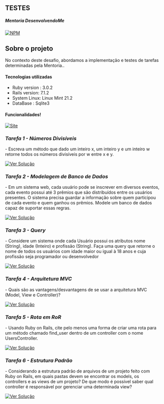 ## TESTES

##### Mentoria DesenvolvendoMe 
[![NPM](https://img.shields.io/npm/l/react)](https://github.com/AngeloSouza1/Mentorship_Project/blob/develop/LICENSE)

## Sobre o projeto
No contexto deste desafio, abordamos a implementação e testes de tarefas determinadas pela Mentoria..<br>

#### Tecnologias utilizadas
- Ruby version : 3.0.2 
- Rails version: 7.1.2
- System Linux:  Linux Mint 21.2
- DataBase : Sqlite3

#### Funcionalidades!
 <a href="https://vimeo.com/898809716/b58c4d641b">
    <img src="https://img.shields.io/badge/VIDEO%20DEMONSTRAÇÃO  -darkgreen" alt="Site">
 </a>

### *Tarefa 1 - Números Divisíveis*
 <p align="left"> 
 - Escreva um método que dado um inteiro x, um inteiro y e um inteiro w retorne todos os
números divisíveis por w entre x e y.
</p>
<p> 
   <a href="https://github.com/AngeloSouza1/TT1/issues/">
       <img src="https://img.shields.io/badge/Ver%20Solução-darkblue" alt="Ver Solução">
    </a>

### *Tarefa 2 - Modelagem de Banco de Dados*
 <p align="left">
 - Em um sistema web, cada usuário pode se inscrever em diversos eventos, cada evento
possui até 3 prêmios que são distribuídos entre os usuários presentes. O sistema precisa
guardar a informação sobre quem participou de cada evento e quem ganhou os prêmios.
Modele um banco de dados capaz de suportar essas regras.
  
</p>
    <p> 
      <a href="https://github.com/AngeloSouza1/TT1/issues/1">
       <img src="https://img.shields.io/badge/Ver%20Solução-darkblue" alt="Ver Solução">
     </a>

### *Tarefa 3 - Query*
 <p align="left">
 - Considere um sistema onde cada Usuário possui os atributos nome (String), idade
(Inteiro) e profissão (String). Faça uma query que retorne o nome de todos os usuários com
idade maior ou igual à 18 anos e cuja profissão seja programador ou desenvolvedor
</p> 
    <p> 
      <a href="https://github.com/AngeloSouza1/TT1/issues/">
       <img src="https://img.shields.io/badge/Ver%20Solução-darkblue" alt="Ver Solução">
     </a>
     
### *Tarefa 4 - Arquitetura MVC*
 <p align="left"> 
 - Quais são as vantagens/desvantagens de se usar a arquitetura MVC (Model, View e
Controller)?
</p>
<p> 

 <a href="https://github.com/AngeloSouza1/TT1/issues/">
       <img src="https://img.shields.io/badge/Ver%20Solução-darkblue" alt="Ver Solução">
    </a>

### *Tarefa 5 - Rota em RoR*
 <p align="left">
 -  Usando Ruby on Rails, cite pelo menos uma forma de criar uma rota para um método
chamado find_user dentro de um controller com o nome UsersController.
 
</p>
    <p> 
      <a href="https://github.com/AngeloSouza1/TT1/issues/13">
       <img src="https://img.shields.io/badge/Ver%20Solução-darkblue" alt="Ver Solução">
     </a>

### *Tarefa 6 - Estrutura Padrão*
 <p align="left">
 - Considerando a estrutura padrão de arquivos de um projeto feito com Ruby on Rails, em
quais pastas devem se encontrar os models, os controllers e as views de um projeto? De
que modo é possível saber qual controller é responsável por gerenciar uma determinada
view?
</p>
    <p> 
      <a href="https://github.com/AngeloSouza1/TT1/issues/">
       <img src="https://img.shields.io/badge/Ver%20Solução-darkblue" alt="Ver Solução">
     </a>

 
     


